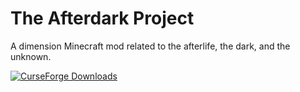 # The Afterdark Project

A dimension Minecraft mod related to the afterlife, the dark, and the unknown.

[![CurseForge Downloads](https://img.shields.io/curseforge/dt/1110531?style=for-the-badge&logo=curseforge&logoColor=%230d0d0d&labelColor=%23f16436&color=%230d0d0d)](https://www.curseforge.com/minecraft/mc-mods/the-afterdark)
